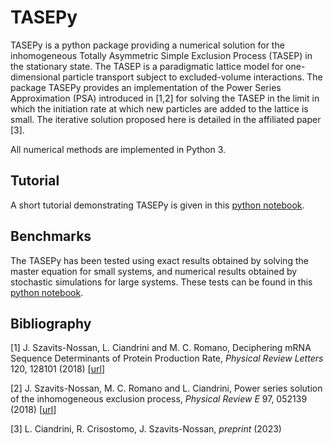 # TASEPy
TASEPy is a python package providing a numerical solution for the inhomogeneous Totally Asymmetric Simple Exclusion Process (TASEP) in the stationary state. The TASEP is a paradigmatic lattice model for one-dimensional particle transport subject to excluded-volume interactions. The package TASEPy provides an implementation of the Power Series Approximation (PSA) introduced in [1,2] for solving the TASEP in the limit in which the initiation rate at which new particles are added to the lattice is small. The iterative solution proposed here is detailed in the affiliated paper [3].

All numerical methods are implemented in Python 3.

## Tutorial

A short tutorial demonstrating TASEPy is given in this [python notebook](<tutorial_TASEPy.ipynb>).

## Benchmarks

The TASEPy has been tested using exact results obtained by solving the master equation for small systems, and numerical results obtained by stochastic simulations for large systems. These tests can be found in this [python notebook](<benchmarks_TASEPy.ipynb>).

## Bibliography
[1] J. Szavits-Nossan, L. Ciandrini and M. C. Romano, Deciphering mRNA Sequence Determinants of Protein Production Rate, *Physical Review Letters* 120, 128101 (2018) \[[url](https://doi.org/10.1103/PhysRevLett.120.128101)\]

[2] J. Szavits-Nossan, M. C. Romano and L. Ciandrini, Power series solution of the inhomogeneous exclusion process, *Physical Review E* 97, 052139 (2018) \[[url](https://doi.org/10.1103/PhysRevE.97.052139)\]

[3] L. Ciandrini, R. Crisostomo, J. Szavits-Nossan, *preprint* (2023)

